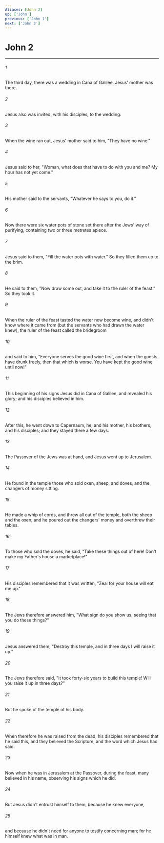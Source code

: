 ```yaml
---
Aliases: [John 2]
up: ['John']
previous: ['John 1']
next: ['John 3']
---
```

# John 2
***





###### 1 

The third day, there was a wedding in Cana of Galilee. Jesus' mother was there. 



###### 2 

Jesus also was invited, with his disciples, to the wedding. 



###### 3 

When the wine ran out, Jesus' mother said to him, "They have no wine." 



###### 4 

Jesus said to her, "Woman, what does that have to do with you and me? My hour has not yet come." 



###### 5 

His mother said to the servants, "Whatever he says to you, do it." 



###### 6 

Now there were six water pots of stone set there after the Jews' way of purifying, containing two or three metretes apiece. 



###### 7 

Jesus said to them, "Fill the water pots with water." So they filled them up to the brim. 



###### 8 

He said to them, "Now draw some out, and take it to the ruler of the feast." So they took it. 



###### 9 

When the ruler of the feast tasted the water now become wine, and didn't know where it came from (but the servants who had drawn the water knew), the ruler of the feast called the bridegroom 



###### 10 

and said to him, "Everyone serves the good wine first, and when the guests have drunk freely, then that which is worse. You have kept the good wine until now!" 



###### 11 

This beginning of his signs Jesus did in Cana of Galilee, and revealed his glory; and his disciples believed in him. 



###### 12 

After this, he went down to Capernaum, he, and his mother, his brothers, and his disciples; and they stayed there a few days. 



###### 13 

The Passover of the Jews was at hand, and Jesus went up to Jerusalem. 



###### 14 

He found in the temple those who sold oxen, sheep, and doves, and the changers of money sitting. 



###### 15 

He made a whip of cords, and threw all out of the temple, both the sheep and the oxen; and he poured out the changers' money and overthrew their tables. 



###### 16 

To those who sold the doves, he said, "Take these things out of here! Don't make my Father's house a marketplace!" 



###### 17 

His disciples remembered that it was written, "Zeal for your house will eat me up." 



###### 18 

The Jews therefore answered him, "What sign do you show us, seeing that you do these things?" 



###### 19 

Jesus answered them, "Destroy this temple, and in three days I will raise it up." 



###### 20 

The Jews therefore said, "It took forty-six years to build this temple! Will you raise it up in three days?" 



###### 21 

But he spoke of the temple of his body. 



###### 22 

When therefore he was raised from the dead, his disciples remembered that he said this, and they believed the Scripture, and the word which Jesus had said. 



###### 23 

Now when he was in Jerusalem at the Passover, during the feast, many believed in his name, observing his signs which he did. 



###### 24 

But Jesus didn't entrust himself to them, because he knew everyone, 



###### 25 

and because he didn't need for anyone to testify concerning man; for he himself knew what was in man.
